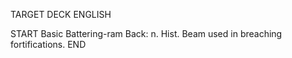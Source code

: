 TARGET DECK
ENGLISH

START
Basic
Battering-ram
Back: n. Hist. Beam used in breaching fortifications.
END
